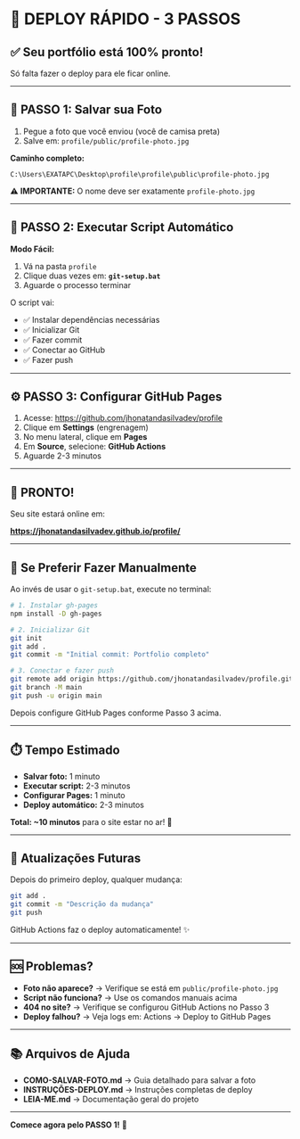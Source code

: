 # 🚀 DEPLOY RÁPIDO - 3 PASSOS

## ✅ Seu portfólio está 100% pronto!

Só falta fazer o deploy para ele ficar online.

---

## 📸 PASSO 1: Salvar sua Foto

1. Pegue a foto que você enviou (você de camisa preta)
2. Salve em: `profile/public/profile-photo.jpg`

**Caminho completo:**
```
C:\Users\EXATAPC\Desktop\profile\profile\public\profile-photo.jpg
```

⚠️ **IMPORTANTE:** O nome deve ser exatamente `profile-photo.jpg`

---

## 🤖 PASSO 2: Executar Script Automático

**Modo Fácil:**

1. Vá na pasta `profile`
2. Clique duas vezes em: **`git-setup.bat`**
3. Aguarde o processo terminar

O script vai:
- ✅ Instalar dependências necessárias
- ✅ Inicializar Git
- ✅ Fazer commit
- ✅ Conectar ao GitHub
- ✅ Fazer push

---

## ⚙️ PASSO 3: Configurar GitHub Pages

1. Acesse: https://github.com/jhonatandasilvadev/profile
2. Clique em **Settings** (engrenagem)
3. No menu lateral, clique em **Pages**
4. Em **Source**, selecione: **GitHub Actions**
5. Aguarde 2-3 minutos

---

## 🎉 PRONTO!

Seu site estará online em:

**https://jhonatandasilvadev.github.io/profile/**

---

## 📝 Se Preferir Fazer Manualmente

Ao invés de usar o `git-setup.bat`, execute no terminal:

```bash
# 1. Instalar gh-pages
npm install -D gh-pages

# 2. Inicializar Git
git init
git add .
git commit -m "Initial commit: Portfolio completo"

# 3. Conectar e fazer push
git remote add origin https://github.com/jhonatandasilvadev/profile.git
git branch -M main
git push -u origin main
```

Depois configure GitHub Pages conforme Passo 3 acima.

---

## ⏱️ Tempo Estimado

- **Salvar foto:** 1 minuto
- **Executar script:** 2-3 minutos
- **Configurar Pages:** 1 minuto
- **Deploy automático:** 2-3 minutos

**Total: ~10 minutos** para o site estar no ar! 🚀

---

## 🔄 Atualizações Futuras

Depois do primeiro deploy, qualquer mudança:

```bash
git add .
git commit -m "Descrição da mudança"
git push
```

GitHub Actions faz o deploy automaticamente! ✨

---

## 🆘 Problemas?

- **Foto não aparece?** → Verifique se está em `public/profile-photo.jpg`
- **Script não funciona?** → Use os comandos manuais acima
- **404 no site?** → Verifique se configurou GitHub Actions no Passo 3
- **Deploy falhou?** → Veja logs em: Actions → Deploy to GitHub Pages

---

## 📚 Arquivos de Ajuda

- **COMO-SALVAR-FOTO.md** → Guia detalhado para salvar a foto
- **INSTRUÇÕES-DEPLOY.md** → Instruções completas de deploy
- **LEIA-ME.md** → Documentação geral do projeto

---

**Comece agora pelo PASSO 1!** 📸

